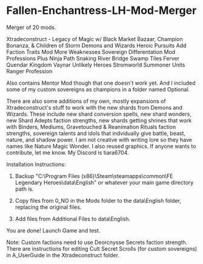 # Fallen-Enchantress-LH-Mod-Merger
Merger of 20 mods.

Xtradeconstruct - Legacy of Magic w/ Black Market Bazaar, Champion Bonanza, & Children of Storm
Demons and Wizards
Heroic Pursuits
Add Faction Traits Mod
More Weaknesses
Sovereign Differentation Mod
Professions Plus
Ninja Path
Snaking
River Bridge
Swamp Tiles
Ferver
Quendar Kingdom
Vaynar
Unlikely Heroes
Stromworld Summoner Units
Ranger Profession

Also contains Mentor Mod though that one doesn't work yet. And I included some of my custom sovereigns as champions in a folder named Optional.

There are also some additions of my own, mostly expansions of Xtradeconstruct's stuff to work with the new shards from Demons and Wizards. These include new shard conversion spells, new shard wonders, new Shard Adepts faction strengths, new shards getting shrines that work with Binders, Mediums, Gravetouched & Reanimation Rituals faction strengths, sovereign talents and idols that indvidually give battle, beast, nature, and shadow power. I am not creative with writing lore so they have names like Nature Magic Wonder. I also reused graphics. If anyone wants to contribute, let me know. My Discord is tiara6704.

Installation Instructions:

1. Backup "C:\Program Files (x86)\Steam\steamapps\common\FE Legendary Heroes\data\English" or whatever your main game directory path is.

2. Copy files from 0_NO in the Mods folder to the data\English folder, replacing the original files.

3. Add files from Additional Files to data\English.

You are done! Launch Game and test.

Note: Custom factions need to use Deorcnysse Secrets faction strength. There are instructions for editing Cult Secret Scrolls (for custom sovereigns) in A_UserGuide in the Xtradeconstruct folder.
